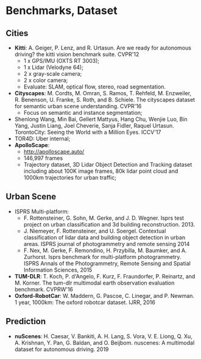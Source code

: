 # Benchmarks, Dataset

## Cities
- **Kitti**: A. Geiger, P. Lenz, and R. Urtasun. Are we ready for autonomous driving? the kitti vision benchmark suite. CVPR'12
	- 1 x GPS/IMU (OXTS RT 3003);
	- 1 x Lidar (Velodyne 64);
	- 2 x gray-scale camera;
	- 2 x color camera;
	- Evaluate: SLAM, optical flow, stereo, road segmentation.
- **Cityscapes**: M. Cordts, M. Omran, S. Ramos, T. Rehfeld, M. Enzweiler, R. Benenson, U. Franke, S. Roth, and B. Schiele. The cityscapes dataset for semantic urban scene understanding. CVPR'16
	- Focus on semantic and instance segmentation;
- Shenlong Wang, Min Bai, Gellert Mattyus, Hang Chu, Wenjie Luo, Bin Yang, Justin Liang, Joel Cheverie, Sanja Fidler, Raquel Urtasun. TorontoCity: Seeing the World with a Million Eyes. ICCV'17
- TOR4D: Uber internal;
- **ApolloScape**:
	- http://apolloscape.auto/
	- 146,997 frames
	- Trajectory dataset, 3D Lidar Object Detection and Tracking dataset including about 100K image frames, 80k lidar point cloud and 1000km trajectories for urban traffic;

## Urban Scene
- ISPRS Multi-platform:
	- F. Rottensteiner, G. Sohn, M. Gerke, and J. D. Wegner. Isprs test project on urban classification and 3d building reconstruction. 2013.
	- J. Niemeyer, F. Rottensteiner, and U. Soergel. Contextual classification of lidar data and building object detection in urban areas. ISPRS journal of photogrammetry and remote sensing 2014
	- F. Nex, M. Gerke, F. Remondino, H. Przybilla, M. Baumker, and A. Zurhorst. Isprs benchmark for multi-platform photogrammetry. ISPRS Annals of the Photogrammetry, Remote Sensing and Spatial Information Sciences, 2015
- **TUM-DLR**: T. Koch, P. d'Angelo, F. Kurz, F. Fraundorfer, P. Reinartz, and M. Korner. The tum-dlr multimodal earth observation evaluation benchmark. CVPRW'16
- **Oxford-RobotCar**: W. Maddern, G. Pascoe, C. Linegar, and P. Newman. 1 year, 1000km: The oxford robotcar dataset. IJRR, 2016

## Prediction
- **nuScenes**: H. Caesar, V. Bankiti, A. H. Lang, S. Vora, V. E. Liong, Q. Xu, A. Krishnan, Y. Pan, G. Baldan, and O. Beijbom. nuscenes: A multimodal dataset for autonomous driving. 2019

